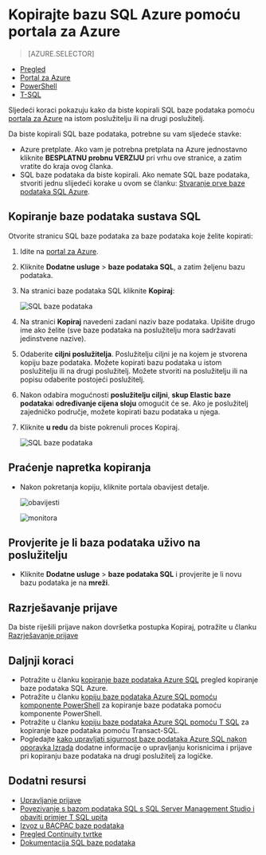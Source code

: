 <properties
    pageTitle="Kopiranje baze podataka Azure SQL pomoću portala za Azure | Microsoft Azure"
    description="Stvaranje kopije baze podataka Azure SQL"
    services="sql-database"
    documentationCenter=""
    authors="stevestein"
    manager="jhubbard"
    editor=""/>

<tags
    ms.service="sql-database"
    ms.devlang="NA"
    ms.date="09/19/2016"
    ms.author="sstein"
    ms.workload="data-management"
    ms.topic="article"
    ms.tgt_pltfrm="NA"/>



# <a name="copy-an-azure-sql-database-using-the-azure-portal"></a>Kopirajte bazu SQL Azure pomoću portala za Azure

> [AZURE.SELECTOR]
- [Pregled](sql-database-copy.md)
- [Portal za Azure](sql-database-copy-portal.md)
- [PowerShell](sql-database-copy-powershell.md)
- [T-SQL](sql-database-copy-transact-sql.md)

Sljedeći koraci pokazuju kako da biste kopirali SQL baze podataka pomoću [portala za Azure](https://portal.azure.com) na istom poslužitelju ili na drugi poslužitelj.

Da biste kopirali SQL baze podataka, potrebne su vam sljedeće stavke:

- Azure pretplate. Ako vam je potrebna pretplata na Azure jednostavno kliknite **BESPLATNU probnu VERZIJU** pri vrhu ove stranice, a zatim vratite do kraja ovog članka.
- SQL baze podataka da biste kopirali. Ako nemate SQL baze podataka, stvoriti jednu slijedeći korake u ovom se članku: [Stvaranje prve baze podataka SQL Azure](sql-database-get-started.md).


## <a name="copy-your-sql-database"></a>Kopiranje baze podataka sustava SQL

Otvorite stranicu SQL baze podataka za baze podataka koje želite kopirati:

1.  Idite na [portal za Azure](https://portal.azure.com).
2.  Kliknite **Dodatne usluge** > **baze podataka SQL**, a zatim željenu bazu podataka.
3.  Na stranici baze podataka SQL kliknite **Kopiraj**:

    ![SQL baze podataka](./media/sql-database-copy-portal/sql-database-copy.png)

1.  Na stranici **Kopiraj** navedeni zadani naziv baze podataka. Upišite drugo ime ako želite (sve baze podataka na poslužitelju mora sadržavati jedinstvene nazive).
2.  Odaberite **ciljni poslužitelja**. Poslužitelju ciljni je na kojem je stvorena kopiju baze podataka. Možete kopirati bazu podataka u istom poslužitelju ili na drugi poslužitelj. Možete stvoriti na poslužitelju ili na popisu odaberite postojeći poslužitelj. 
3.  Nakon odabira mogućnosti **poslužitelju ciljni**, **skup Elastic baze podataka**i **određivanje cijena sloju** omogućit će se. Ako je poslužitelj zajedničko područje, možete kopirati bazu podataka u njega.
3.  Kliknite **u redu** da biste pokrenuli proces Kopiraj.

    ![SQL baze podataka](./media/sql-database-copy-portal/copy-page.png)


## <a name="monitor-the-progress-of-the-copy-operation"></a>Praćenje napretka kopiranja

- Nakon pokretanja kopiju, kliknite portala obavijest detalje.

    ![obavijesti][3]
 
    ![monitora][4]


## <a name="verify-the-database-is-live-on-the-server"></a>Provjerite je li baza podataka uživo na poslužitelju

- Kliknite **Dodatne usluge** > **baze podataka SQL** i provjerite je li novu bazu podataka je na **mreži**.


## <a name="resolve-logins"></a>Razrješavanje prijave

Da biste riješili prijave nakon dovršetka postupka Kopiraj, potražite u članku [Razrješavanje prijave](sql-database-copy-transact-sql.md#resolve-logins-after-the-copy-operation-completes)


## <a name="next-steps"></a>Daljnji koraci

- Potražite u članku [kopiranje baze podataka Azure SQL](sql-database-copy.md) pregled kopiranje baze podataka SQL Azure.
- Potražite u članku [kopiju baze podataka Azure SQL pomoću komponente PowerShell](sql-database-copy-powershell.md) za kopiranje baze podataka pomoću komponente PowerShell.
- Potražite u članku [kopiju baze podataka Azure SQL pomoću T SQL](sql-database-copy-transact-sql.md) za kopiranje baze podataka pomoću Transact-SQL.
- Pogledajte [kako upravljati sigurnost baze podataka Azure SQL nakon oporavka Izrada](sql-database-geo-replication-security-config.md) dodatne informacije o upravljanju korisnicima i prijave pri kopiranju baze podataka na drugi poslužitelj za logičke.



## <a name="additional-resources"></a>Dodatni resursi

- [Upravljanje prijave](sql-database-manage-logins.md)
- [Povezivanje s bazom podataka SQL s SQL Server Management Studio i obaviti primjer T SQL upita](sql-database-connect-query-ssms.md)
- [Izvoz u BACPAC baze podataka](sql-database-export.md)
- [Pregled Continuity tvrtke](sql-database-business-continuity.md)
- [Dokumentacija SQL baze podataka](https://azure.microsoft.com/documentation/services/sql-database/)




<!--Image references-->
[1]: ./media/sql-database-copy-portal/copy.png
[2]: ./media/sql-database-copy-portal/copy-ok.png
[3]: ./media/sql-database-copy-portal/copy-notification.png
[4]: ./media/sql-database-copy-portal/monitor-copy.png

